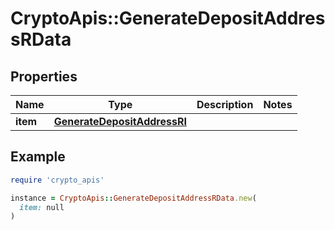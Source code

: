 # CryptoApis::GenerateDepositAddressRData

## Properties

| Name | Type | Description | Notes |
| ---- | ---- | ----------- | ----- |
| **item** | [**GenerateDepositAddressRI**](GenerateDepositAddressRI.md) |  |  |

## Example

```ruby
require 'crypto_apis'

instance = CryptoApis::GenerateDepositAddressRData.new(
  item: null
)
```

